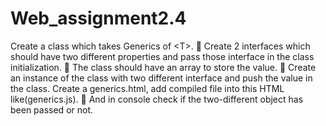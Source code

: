 # Web_assignment2.4
Create a class which takes Generics of &lt;T>.  Create 2 interfaces which should have two different properties and pass those interface in the class initialization.  The class should have an array to store the value.  Create an instance of the class with two different interface and push the value in the class. Create a generics.html, add compiled file into this HTML like(generics.js).  And in console check if the two-different object has been passed or not.
